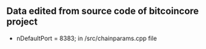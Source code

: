 ## Data edited from source code of bitcoincore project

- nDefaultPort = 8383; in /src/chainparams.cpp file
